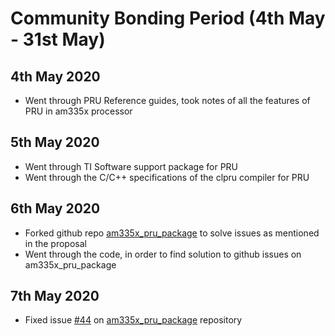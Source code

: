 # Community Bonding Period (4th May - 31st May)

## 4th May 2020
* Went through PRU Reference guides, took notes of all the features of PRU in am335x processor

## 5th May 2020
* Went through TI Software support package for PRU
* Went through the C/C++ specifications of the clpru compiler for PRU

## 6th May 2020
* Forked github repo [am335x_pru_package](.[https://github.com/beagleboard/am335x_pru_package) to solve issues as mentioned in the proposal
* Went through the code, in order to find solution to github issues on am335x_pru_package

## 7th May 2020
* Fixed issue [#44](.[https://github.com/beagleboard/am335x_pru_package/issues/44) on [am335x_pru_package](.[https://github.com/beagleboard/am335x_pru_package) repository

